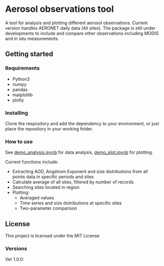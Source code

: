 # Aerosol observations tool

A tool for analysis and plotting different aerosol observations. Current version handles AERONET daily data (All sites). 
The package is still under developments to include and compare other observations including MODIS and in situ measurements. 

## Getting started

### Requirements

- Python3
- numpy
- pandas
- matplotlib
- plotly

### Installing

Clone the respository and add the dependency to your environment, or just place the repository in your working folder.

### How to use

See [demo_analysis.ipynb](demo_analysis.ipynb) for data analysis, [demo_plot.ipynb](demo_plot.ipynb) for plotting.

Current functions include:

- Extracting AOD, Angstrom Exponent and size distributions from all points data in specific periods and sites
- Calculate average of all sites, filtered by number of records
- Searching sites located in region
- Plotting:
  - Averaged values
  - Time series and size dsitributions at specific sites
  - Two-parameter comparison

## License
This project is licensed under the MIT License

### Versions
Ver 1.0.0: 
